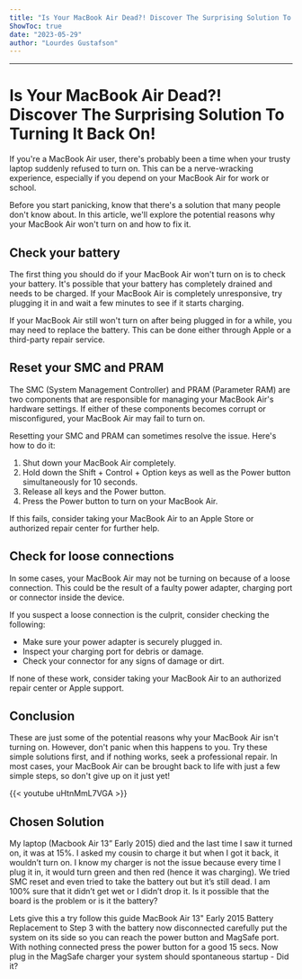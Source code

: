 ```yaml
---
title: "Is Your MacBook Air Dead?! Discover The Surprising Solution To Turning It Back On!"
ShowToc: true 
date: "2023-05-29"
author: "Lourdes Gustafson"
---
```

*****
# Is Your MacBook Air Dead?! Discover The Surprising Solution To Turning It Back On!

If you're a MacBook Air user, there's probably been a time when your trusty laptop suddenly refused to turn on. This can be a nerve-wracking experience, especially if you depend on your MacBook Air for work or school.

Before you start panicking, know that there's a solution that many people don't know about. In this article, we'll explore the potential reasons why your MacBook Air won't turn on and how to fix it.

## Check your battery

The first thing you should do if your MacBook Air won't turn on is to check your battery. It's possible that your battery has completely drained and needs to be charged. If your MacBook Air is completely unresponsive, try plugging it in and wait a few minutes to see if it starts charging.

If your MacBook Air still won't turn on after being plugged in for a while, you may need to replace the battery. This can be done either through Apple or a third-party repair service. 

## Reset your SMC and PRAM

The SMC (System Management Controller) and PRAM (Parameter RAM) are two components that are responsible for managing your MacBook Air's hardware settings. If either of these components becomes corrupt or misconfigured, your MacBook Air may fail to turn on.

Resetting your SMC and PRAM can sometimes resolve the issue. Here's how to do it:

1. Shut down your MacBook Air completely.
2. Hold down the Shift + Control + Option keys as well as the Power button simultaneously for 10 seconds.
3. Release all keys and the Power button.
4. Press the Power button to turn on your MacBook Air.

If this fails, consider taking your MacBook Air to an Apple Store or authorized repair center for further help.

## Check for loose connections

In some cases, your MacBook Air may not be turning on because of a loose connection. This could be the result of a faulty power adapter, charging port or connector inside the device.

If you suspect a loose connection is the culprit, consider checking the following:

- Make sure your power adapter is securely plugged in.
- Inspect your charging port for debris or damage.
- Check your connector for any signs of damage or dirt.

If none of these work, consider taking your MacBook Air to an authorized repair center or Apple support.

## Conclusion

These are just some of the potential reasons why your MacBook Air isn't turning on. However, don't panic when this happens to you. Try these simple solutions first, and if nothing works, seek a professional repair. In most cases, your MacBook Air can be brought back to life with just a few simple steps, so don't give up on it just yet!

{{< youtube uHtnMmL7VGA >}} 



## Chosen Solution
 My laptop (Macbook Air 13” Early 2015) died and the last time I saw it turned on, it was at 15%. I asked my cousin to charge it but when I got it back, it wouldn’t turn on. I know my charger is not the issue because every time I plug it in, it would turn green and then red (hence it was charging). We tried SMC reset and even tried to take the battery out but it’s still dead. I am 100% sure that it didn’t get wet or I didn’t drop it. Is it possible that the board is the problem or is it the battery?

 Lets give this a try follow this guide MacBook Air 13" Early 2015 Battery Replacement to Step 3 with the battery now disconnected carefully put the system on its side so you can reach the power button and MagSafe port. With nothing connected press the power button for a good 15 secs. Now plug in the MagSafe charger your system should spontaneous startup - Did it?




